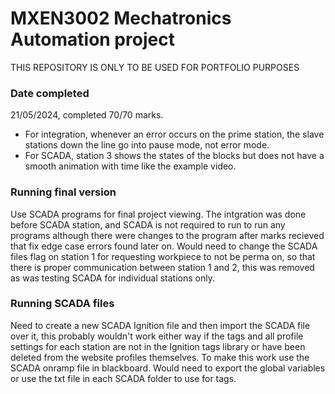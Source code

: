 # MXEN3002 Mechatronics Automation project
THIS REPOSITORY IS ONLY TO BE USED FOR PORTFOLIO PURPOSES
### Date completed
21/05/2024, completed 70/70 marks.
- For integration, whenever an error occurs on the prime station, the slave stations down the line go into pause mode, not error mode.
- For SCADA, station 3 shows the states of the blocks but does not have a smooth animation with time like the example video.

### Running final version
Use SCADA programs for final project viewing.
The intgration was done before SCADA station, and SCADA is not required to run to run any programs although there were changes to the program after marks recieved that fix edge case errors found later on.
Would need to change the SCADA files flag on station 1 for requesting workpiece to not be perma on, so that there is proper communication between station 1 and 2, this was removed as was testing SCADA for individual stations only.
### Running SCADA files
Need to create a new SCADA Ignition file and then import the SCADA file over it, this probably wouldn't work either way if the tags and all profile settings for each station are not in the Ignition tags library or have been deleted from the website profiles themselves.
To make this work use the SCADA onramp file in blackboard. Would need to export the global variables or use the txt file in each SCADA folder to use for tags.

